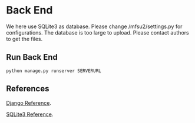 # Back End

We here use SQLite3 as database. Please change /mfsu2/settings.py for configurations.
The database is too large to upload. Please contact authors to get the files.

## Run Back End
```
python manage.py runserver SERVERURL
```

## References
[Django Reference](https://www.djangoproject.com/start/).

[SQLite3 Reference](https://www.sqlite.org/docs.html).